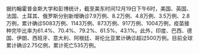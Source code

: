 据约翰霍普金斯大学和彭博统计，截至美东时间12月19日下午6时，美国、英国、法国、土耳其、俄罗斯分别新增确诊7.9万例、8.2万例、4.8万例、3.5万例、2.8万例，累计确诊5083万例、1143万例、873万例、917万例、1004万例，疫苗接种完毕比率为61.4%、70.4%、79.2%、61.5%、43.1%。此外，印度、巴西、德国、伊朗、西班牙、意大利、阿根廷、哥伦比亚累计确诊超过500万例。目前全球累计确诊2.75亿例，累计死亡535万例。